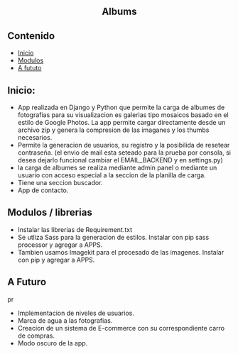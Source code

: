 <h2 align="center">Albums</h2>

## Contenido

- [Inicio](#inicio)
- [Modulos](#librerias)
- [A fututo](#A_futuro)

## Inicio:

- App realizada en Django y Python que permite la carga de albumes de fotografias para su visualizacion es galerias tipo mosaicos basado en el estilo de Google Photos.
  La app permite cargar directamente desde un archivo zip y genera la compresion de las imaganes y los thumbs necesarios.
- Permite la generacion de usuarios, su registro y la posibilida de resetear contraseña. (el envio de mail esta seteado para la prueba por consola, si desea dejarlo funcional cambiar el EMAIL_BACKEND y en settings.py)
- la carga de albumes se realiza mediante admin panel o mediante un usuario con acceso especial a la seccion de la planilla de carga.
- Tiene una seccion buscador.
- App de contacto.

## Modulos / librerias

- Instalar las librerias de Requirement.txt
- Se utliza Sass para la generacion de estilos. Instalar con pip sass processor y agregar a APPS.
- Tambien usamos Imagekit para el procesado de las imagenes. Instalar con pip y agregar a APPS.

## A Futuro

pr

- Implementacion de niveles de usuarios.
- Marca de agua a las fotografias.
- Creacion de un sistema de E-commerce con su correspondiente carro de compras.
- Modo oscuro de la app.
